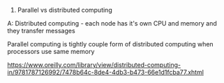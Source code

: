 1) Parallel vs distributed computing

A: Distributed computing - each node has it's own CPU and memory and they transfer messages

Parallel computing is tightly couple form of distributed computing when processors use same memory

https://www.oreilly.com/library/view/distributed-computing-in/9781787126992/7478b64c-8de4-4db3-b473-66e1d1fcba77.xhtml

